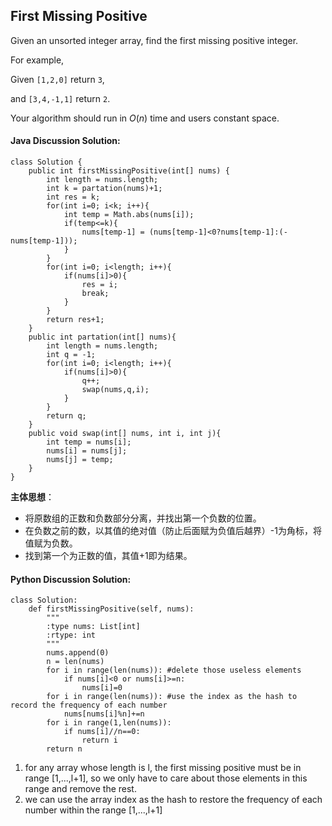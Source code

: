 ## First Missing Positive

Given an unsorted integer array, find the first missing positive integer.

For example,

Given `[1,2,0]` return `3`,

and `[3,4,-1,1]` return `2`.

Your algorithm should run in *O*(*n*) time and users constant space.

#### Java Discussion Solution:

	class Solution {
	    public int firstMissingPositive(int[] nums) {
	        int length = nums.length;
	    	int k = partation(nums)+1;
	    	int res = k;
	    	for(int i=0; i<k; i++){
	    		int temp = Math.abs(nums[i]);
	    		if(temp<=k){
	    			nums[temp-1] = (nums[temp-1]<0?nums[temp-1]:(-nums[temp-1]));
	    		}
	    	}
	    	for(int i=0; i<length; i++){
	    		if(nums[i]>0){
	    			res = i;
	                break;
	            }
	    	}
	    	return res+1;
	    }
	    public int partation(int[] nums){
	    	int length = nums.length;
	    	int q = -1;
	    	for(int i=0; i<length; i++){
	    		if(nums[i]>0){
	    			q++;
	    			swap(nums,q,i);
	    		}
	    	}
	    	return q;
	    }
	    public void swap(int[] nums, int i, int j){
	    	int temp = nums[i];
	    	nums[i] = nums[j];
	    	nums[j] = temp;
	    }
	}

**主体思想**：

- 将原数组的正数和负数部分分离，并找出第一个负数的位置。
- 在负数之前的数，以其值的绝对值（防止后面赋为负值后越界）-1为角标，将值赋为负数。
- 找到第一个为正数的值，其值+1即为结果。

#### Python Discussion Solution:

	class Solution:
	    def firstMissingPositive(self, nums):
	        """
	        :type nums: List[int]
	        :rtype: int
	        """
	        nums.append(0)
	        n = len(nums)
	        for i in range(len(nums)): #delete those useless elements
	            if nums[i]<0 or nums[i]>=n:
	                nums[i]=0
	        for i in range(len(nums)): #use the index as the hash to record the frequency of each number
	            nums[nums[i]%n]+=n
	        for i in range(1,len(nums)):
	            if nums[i]//n==0:
	                return i
	        return n

1. for any array whose length is l, the first missing positive must be in range [1,...,l+1], 
so we only have to care about those elements in this range and remove the rest.
2. we can use the array index as the hash to restore the frequency of each number within 
 the range [1,...,l+1] 